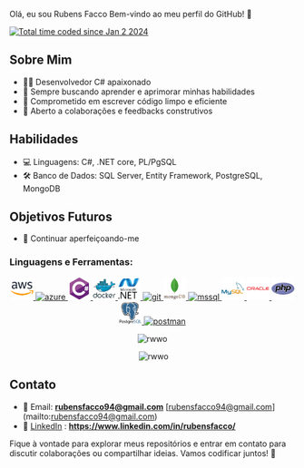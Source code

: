 Olá, eu sou Rubens Facco
Bem-vindo ao meu perfil do GitHub! 👋


<a href="https://wakatime.com/@018ccb2d-9f7d-406a-97ef-c6b0c50b8790"><img src="https://wakatime.com/badge/user/018ccb2d-9f7d-406a-97ef-c6b0c50b8790.svg" alt="Total time coded since Jan 2 2024" /></a>

## Sobre Mim
* 👨‍💻 Desenvolvedor C# apaixonado
* 🌱 Sempre buscando aprender e aprimorar minhas habilidades
* 🚀 Comprometido em escrever código limpo e eficiente
* 🤝 Aberto a colaborações e feedbacks construtivos

## Habilidades
* 💻 Linguagens: C#, .NET core, PL/PgSQL
* 🛠️ Banco de Dados: SQL Server, Entity Framework, PostgreSQL, MongoDB

## Objetivos Futuros
* 🚀 Continuar aperfeiçoando-me

<h3 align="left">Linguagens e Ferramentas:</h3>
<p align="center"> <a href="https://aws.amazon.com" target="_blank" rel="noreferrer"> <img src="https://raw.githubusercontent.com/devicons/devicon/master/icons/amazonwebservices/amazonwebservices-original-wordmark.svg" alt="aws" width="40" height="40"/> </a> <a href="https://azure.microsoft.com/en-in/" target="_blank" rel="noreferrer"> <img src="https://www.vectorlogo.zone/logos/microsoft_azure/microsoft_azure-icon.svg" alt="azure" width="40" height="40"/> </a> <a href="https://www.w3schools.com/cs/" target="_blank" rel="noreferrer"> <img src="https://raw.githubusercontent.com/devicons/devicon/master/icons/csharp/csharp-original.svg" alt="csharp" width="40" height="40"/> </a> <a href="https://www.docker.com/" target="_blank" rel="noreferrer"> <img src="https://raw.githubusercontent.com/devicons/devicon/master/icons/docker/docker-original-wordmark.svg" alt="docker" width="40" height="40"/> </a> <a href="https://dotnet.microsoft.com/" target="_blank" rel="noreferrer"> <img src="https://raw.githubusercontent.com/devicons/devicon/master/icons/dot-net/dot-net-original-wordmark.svg" alt="dotnet" width="40" height="40"/> </a> <a href="https://git-scm.com/" target="_blank" rel="noreferrer"> <img src="https://www.vectorlogo.zone/logos/git-scm/git-scm-icon.svg" alt="git" width="40" height="40"/> </a> <a href="https://www.mongodb.com/" target="_blank" rel="noreferrer"> <img src="https://raw.githubusercontent.com/devicons/devicon/master/icons/mongodb/mongodb-original-wordmark.svg" alt="mongodb" width="40" height="40"/> </a> <a href="https://www.microsoft.com/en-us/sql-server" target="_blank" rel="noreferrer"> <img src="https://www.svgrepo.com/show/303229/microsoft-sql-server-logo.svg" alt="mssql" width="40" height="40"/> </a> <a href="https://www.mysql.com/" target="_blank" rel="noreferrer"> <img src="https://raw.githubusercontent.com/devicons/devicon/master/icons/mysql/mysql-original-wordmark.svg" alt="mysql" width="40" height="40"/> </a> <a href="https://www.oracle.com/" target="_blank" rel="noreferrer"> <img src="https://raw.githubusercontent.com/devicons/devicon/master/icons/oracle/oracle-original.svg" alt="oracle" width="40" height="40"/> </a> <a href="https://www.php.net" target="_blank" rel="noreferrer"> <img src="https://raw.githubusercontent.com/devicons/devicon/master/icons/php/php-original.svg" alt="php" width="40" height="40"/> </a> <a href="https://www.postgresql.org" target="_blank" rel="noreferrer"> <img src="https://raw.githubusercontent.com/devicons/devicon/master/icons/postgresql/postgresql-original-wordmark.svg" alt="postgresql" width="40" height="40"/> </a> <a href="https://postman.com" target="_blank" rel="noreferrer"> <img src="https://www.vectorlogo.zone/logos/getpostman/getpostman-icon.svg" alt="postman" width="40" height="40"/> </a> </p>

<p align="center"><img  src="https://github-readme-stats.vercel.app/api/top-langs?username=rwwo&show_icons=true&locale=en&layout=compact" alt="rwwo" /></p>

<p align="center" >&nbsp;<img src="https://github-readme-stats.vercel.app/api?username=rwwo&show_icons=true&locale=en" alt="rwwo" /></p>



## Contato
* 📧 Email: **rubensfacco94@gmail.com** [[rubensfacco94@gmail.com](https://img.shields.io/badge/Gmail-D14836?style=for-the-badge&logo=gmail&logoColor=white)](mailto:rubensfacco94@gmail.com)
* 💼 [LinkedIn](https://www.linkedin.com/in/rubensfacco/) : **https://www.linkedin.com/in/rubensfacco/**

Fique à vontade para explorar meus repositórios e entrar em contato para discutir colaborações ou compartilhar ideias. Vamos codificar juntos! 🚀
